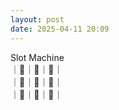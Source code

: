```yaml
---
layout: post
date: 2025-04-11 20:09
---
```


Slot Machine<br />
｜🍇｜🔔｜💎｜<br />
｜🍒｜🍇｜🍇｜<br />
｜🏴｜🍒｜🤡｜<br />

